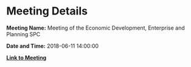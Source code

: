 # Meeting Details

**Meeting Name:** Meeting of the Economic Development, Enterprise and Planning SPC

**Date and Time:** 2018-06-11 14:00:00

**[Link to Meeting](https://www.limerick.ie/council/whats-on/meeting-economic-development-enterprise-and-planning-spc-8)**
